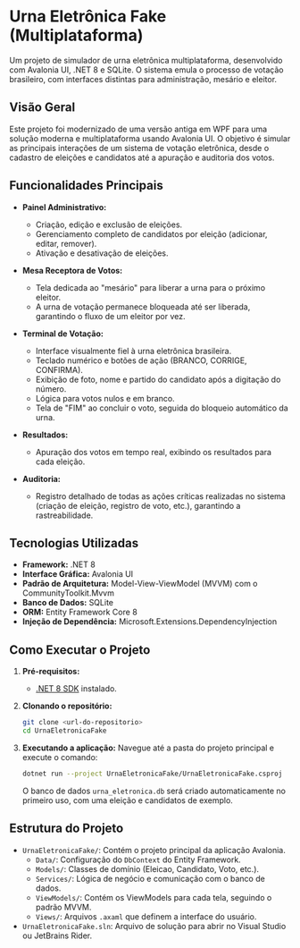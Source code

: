 # Urna Eletrônica Fake (Multiplataforma)

Um projeto de simulador de urna eletrônica multiplataforma, desenvolvido com Avalonia UI, .NET 8 e SQLite. O sistema emula o processo de votação brasileiro, com interfaces distintas para administração, mesário e eleitor.

## Visão Geral

Este projeto foi modernizado de uma versão antiga em WPF para uma solução moderna e multiplataforma usando Avalonia UI. O objetivo é simular as principais interações de um sistema de votação eletrônica, desde o cadastro de eleições e candidatos até a apuração e auditoria dos votos.

## Funcionalidades Principais

*   **Painel Administrativo:**
    *   Criação, edição e exclusão de eleições.
    *   Gerenciamento completo de candidatos por eleição (adicionar, editar, remover).
    *   Ativação e desativação de eleições.

*   **Mesa Receptora de Votos:**
    *   Tela dedicada ao "mesário" para liberar a urna para o próximo eleitor.
    *   A urna de votação permanece bloqueada até ser liberada, garantindo o fluxo de um eleitor por vez.

*   **Terminal de Votação:**
    *   Interface visualmente fiel à urna eletrônica brasileira.
    *   Teclado numérico e botões de ação (BRANCO, CORRIGE, CONFIRMA).
    *   Exibição de foto, nome e partido do candidato após a digitação do número.
    *   Lógica para votos nulos e em branco.
    *   Tela de "FIM" ao concluir o voto, seguida do bloqueio automático da urna.

*   **Resultados:**
    *   Apuração dos votos em tempo real, exibindo os resultados para cada eleição.

*   **Auditoria:**
    *   Registro detalhado de todas as ações críticas realizadas no sistema (criação de eleição, registro de voto, etc.), garantindo a rastreabilidade.

## Tecnologias Utilizadas

*   **Framework:** .NET 8
*   **Interface Gráfica:** Avalonia UI
*   **Padrão de Arquitetura:** Model-View-ViewModel (MVVM) com o CommunityToolkit.Mvvm
*   **Banco de Dados:** SQLite
*   **ORM:** Entity Framework Core 8
*   **Injeção de Dependência:** Microsoft.Extensions.DependencyInjection

## Como Executar o Projeto

1.  **Pré-requisitos:**
    *   [.NET 8 SDK](https://dotnet.microsoft.com/download/dotnet/8.0) instalado.

2.  **Clonando o repositório:**
    ```bash
    git clone <url-do-repositorio>
    cd UrnaEletronicaFake
    ```

3.  **Executando a aplicação:**
    Navegue até a pasta do projeto principal e execute o comando:
    ```bash
    dotnet run --project UrnaEletronicaFake/UrnaEletronicaFake.csproj
    ```
    O banco de dados `urna_eletronica.db` será criado automaticamente no primeiro uso, com uma eleição e candidatos de exemplo.

## Estrutura do Projeto

*   `UrnaEletronicaFake/`: Contém o projeto principal da aplicação Avalonia.
    *   `Data/`: Configuração do `DbContext` do Entity Framework.
    *   `Models/`: Classes de domínio (Eleicao, Candidato, Voto, etc.).
    *   `Services/`: Lógica de negócio e comunicação com o banco de dados.
    *   `ViewModels/`: Contém os ViewModels para cada tela, seguindo o padrão MVVM.
    *   `Views/`: Arquivos `.axaml` que definem a interface do usuário.
*   `UrnaEletronicaFake.sln`: Arquivo de solução para abrir no Visual Studio ou JetBrains Rider.
